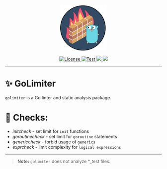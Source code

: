 <p align="center">
  <a href="https://github.com/mirecl/golimiter"><img src="assert/logo.png" alt="golimiter" width="150"></a>
</p>
<p align="center">
    <a href="https://github.com/mirecl/golimiter/blob/master/LICENSE" target="_blank">
        <img src="https://img.shields.io/github/license/mirecl/golimiter" alt="License">
    </a>
    <a href="https://github.com/mirecl/golimiter/actions/workflows/test.yml" target="_blank">
        <img src="https://github.com/mirecl/golimiter/actions/workflows/test.yml/badge.svg" alt="Test">
    </a>
    <a href="https://codecov.io/gh/mirecl/golimiter" > 
        <img src="https://codecov.io/gh/mirecl/golimiter/branch/master/graph/badge.svg?token=TFF19TOZ29"/> 
    </a>
    <a href="https://github.com/mirecl/golimiter" > 
        <img src="https://img.shields.io/github/go-mod/go-version/mirecl/golimiter"/> 
    </a>
</p>

---
# ✨ GoLimiter
``golimiter`` is a Go linter and static analysis package.
 
# 📖 Checks:
* *initcheck* - set limit for `init` functions
* *goroutinecheck* - set limit for `goroutine` statements
* *genericcheck* - forbid usage of `generics`
* *exprcheck* - limit complexity for `logical expressions`
 
---
 
> **Note:**
> ``golimiter`` does not analyze *_test files.
